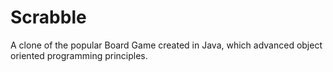 # Scrabble
A clone of the popular Board Game created in Java, which advanced object oriented programming principles.
